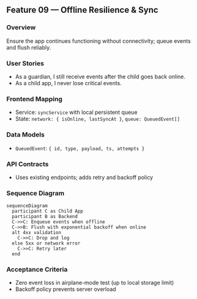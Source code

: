 ## Feature 09 — Offline Resilience & Sync

### Overview
Ensure the app continues functioning without connectivity; queue events and flush reliably.

### User Stories
- As a guardian, I still receive events after the child goes back online.
- As a child app, I never lose critical events.

### Frontend Mapping
- Service: `syncService` with local persistent queue
- State: `network: { isOnline, lastSyncAt }`, `queue: QueuedEvent[]`

### Data Models
- `QueuedEvent`: `{ id, type, payload, ts, attempts }`

### API Contracts
- Uses existing endpoints; adds retry and backoff policy

### Sequence Diagram
```mermaid
sequenceDiagram
  participant C as Child App
  participant B as Backend
  C->>C: Enqueue events when offline
  C->>B: Flush with exponential backoff when online
  alt 4xx validation
    C->>C: Drop and log
  else 5xx or network error
    C->>C: Retry later
  end
```

### Acceptance Criteria
- Zero event loss in airplane-mode test (up to local storage limit)
- Backoff policy prevents server overload
